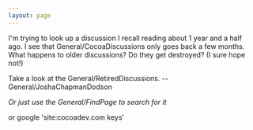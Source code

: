 ```yaml
---
layout: page
---
```


I'm trying to look up a discussion I recall reading about 1 year and a half ago.  I see that General/CocoaDiscussions only goes back a few months.  What happens to older discussions?  Do they get destroyed?  (I sure hope not!)

Take a look at the General/RetiredDiscussions. 
-- General/JoshaChapmanDodson

*Or just use the General/FindPage to search for it*

or google 'site:cocoadev.com keys'